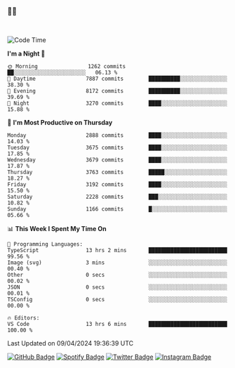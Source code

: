 ### 🤙🍺

<!-- <a href="https://github-readme-stats.vercel.app/api?username=hzak2xx&count_private=true&show_icons=true&theme=dracula">
  <img align="center" src="https://github-readme-stats.vercel.app/api?username=hzak2xx&count_private=true&show_icons=true&theme=dracula" />
</a>
</br> -->
</br>

<!--START_SECTION:waka-->
![Code Time](http://img.shields.io/badge/Code%20Time-3%2C209%20hrs%2016%20mins-blue)

**I'm a Night 🦉** 

```text
🌞 Morning                1262 commits        ██░░░░░░░░░░░░░░░░░░░░░░░   06.13 % 
🌆 Daytime                7887 commits        ██████████░░░░░░░░░░░░░░░   38.30 % 
🌃 Evening                8172 commits        ██████████░░░░░░░░░░░░░░░   39.69 % 
🌙 Night                  3270 commits        ████░░░░░░░░░░░░░░░░░░░░░   15.88 % 
```
📅 **I'm Most Productive on Thursday** 

```text
Monday                   2888 commits        ████░░░░░░░░░░░░░░░░░░░░░   14.03 % 
Tuesday                  3675 commits        ████░░░░░░░░░░░░░░░░░░░░░   17.85 % 
Wednesday                3679 commits        ████░░░░░░░░░░░░░░░░░░░░░   17.87 % 
Thursday                 3763 commits        █████░░░░░░░░░░░░░░░░░░░░   18.27 % 
Friday                   3192 commits        ████░░░░░░░░░░░░░░░░░░░░░   15.50 % 
Saturday                 2228 commits        ███░░░░░░░░░░░░░░░░░░░░░░   10.82 % 
Sunday                   1166 commits        █░░░░░░░░░░░░░░░░░░░░░░░░   05.66 % 
```


📊 **This Week I Spent My Time On** 

```text
💬 Programming Languages: 
TypeScript               13 hrs 2 mins       █████████████████████████   99.56 % 
Image (svg)              3 mins              ░░░░░░░░░░░░░░░░░░░░░░░░░   00.40 % 
Other                    0 secs              ░░░░░░░░░░░░░░░░░░░░░░░░░   00.02 % 
JSON                     0 secs              ░░░░░░░░░░░░░░░░░░░░░░░░░   00.01 % 
TSConfig                 0 secs              ░░░░░░░░░░░░░░░░░░░░░░░░░   00.00 % 

🔥 Editors: 
VS Code                  13 hrs 6 mins       █████████████████████████   100.00 % 
```


 Last Updated on 09/04/2024 19:36:39 UTC
<!--END_SECTION:waka-->

[![GitHub Badge](https://img.shields.io/badge/GitHub-100000?style=for-the-badge&logo=github&logoColor=white)](https://github.com/hzak2xx)
[![Spotify Badge](https://img.shields.io/badge/Spotify-1ED760?&style=for-the-badge&logo=spotify&logoColor=white)](https://open.spotify.com/user/uf90s6sbbh75a1mt44clkhkvf)
[![Twitter Badge](https://img.shields.io/badge/Twitter-1DA1F2?style=for-the-badge&logo=twitter&logoColor=white)](https://twitter.com/hzak2xx)
[![Instagram Badge](https://img.shields.io/badge/Instagram-E4405F?style=for-the-badge&logo=instagram&logoColor=white)](https://www.instagram.com/hzak2xx/)
